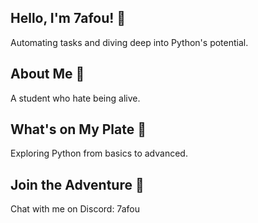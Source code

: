 ## Hello, I'm 7afou! 👋

Automating tasks and diving deep into Python's potential.

## About Me 👀

A student who hate being alive.

## What's on My Plate 🌱

Exploring Python from basics to advanced.

## Join the Adventure 🚀

Chat with me on Discord: 7afou

<!---
R7afou/R7afou is a ✨ special ✨ repository because its `README.md` (this file) appears on your GitHub profile.
You can click the Preview link to take a look at your changes.
--->
